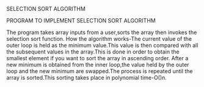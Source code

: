 SELECTION SORT ALGORITHM

PROGRAM TO IMPLEMENT SELECTION SORT ALGORITHM

The program takes array inputs from a user,sorts the array then invokes the selection sort function.
How the algorithm works-The current value of the outer loop is held as the minimum value.This value is then compared with all the subsequent values in the array.This is done in order to obtain the smallest element if you want to sort the array in ascending order.
After a new minimum is obtained from the inner loop,the value held by the outer loop and the new minimum are swapped.The process is repeated until the array is sorted.This sorting takes place in polynomial time-O()n.
